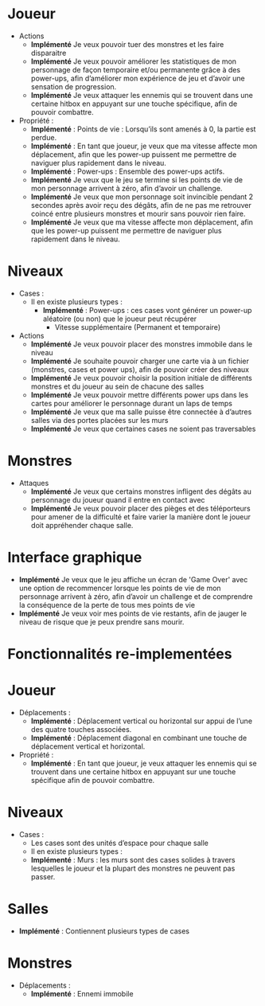 # Joueur
- Actions
  - **Implémenté** Je veux pouvoir tuer des monstres et les faire disparaitre
  - **Implémenté** Je veux pouvoir améliorer les statistiques de mon personnage de façon temporaire et/ou permanente grâce à des power-ups, afin d’améliorer mon expérience de jeu et d’avoir une sensation de progression.
  - **Implémenté** Je veux attaquer les ennemis qui se trouvent dans une certaine hitbox en appuyant sur une touche spécifique, afin de pouvoir combattre.
- Propriété :
    - **Implémenté** : Points de vie : Lorsqu’ils sont amenés à 0, la partie est perdue.
    - **Implémenté** : En tant que joueur, je veux que ma vitesse affecte mon déplacement, afin que les power-up puissent me permettre de naviguer plus rapidement dans le niveau.
    - **Implémenté** : Power-ups : Ensemble des power-ups actifs.
    - **Implémenté** Je veux que le jeu se termine si les points de vie de mon personnage arrivent à zéro, afin d’avoir un challenge.
    - **Implémenté** Je veux que mon personnage soit invincible pendant 2 secondes après avoir reçu des dégâts, afin de ne pas me retrouver coincé entre plusieurs monstres et mourir sans pouvoir rien faire.
    - **Implémenté** Je veux que ma vitesse affecte mon déplacement, afin que les power-up puissent me permettre de naviguer plus rapidement dans le niveau.
# Niveaux
- Cases :
    - Il en existe plusieurs types :
        - **Implémenté** : Power-ups : ces cases vont générer un power-up aléatoire (ou non) que le joueur peut récupérer
            - Vitesse supplémentaire (Permanent et temporaire)
- Actions
  - **Implémenté** Je veux pouvoir placer des monstres immobile dans le niveau
  - **Implémenté** Je souhaite pouvoir charger une carte via à un fichier (monstres, cases et power ups), afin de pouvoir créer des niveaux
  - **Implémenté** Je veux pouvoir choisir la position initiale de différents monstres et du joueur au sein de chacune des salles
  - **Implémenté** Je veux pouvoir mettre différents power ups dans les cartes pour améliorer le personnage durant un laps de temps
  - **Implémenté** Je veux que ma salle puisse être connectée à d’autres salles via des portes placées sur les murs
  - **Implémenté** Je veux que certaines cases ne soient pas traversables

# Monstres
- Attaques
  - **Implémenté** Je veux que certains monstres infligent des dégâts au personnage du joueur quand il entre en contact avec
  - **Implémenté** Je veux pouvoir placer des pièges et des téléporteurs pour amener de la difficulté et faire varier la manière dont le joueur doit appréhender chaque salle.

# Interface graphique
  - **Implémenté** Je veux que le jeu affiche un écran de 'Game Over' avec une option de recommencer lorsque les points de vie de mon personnage arrivent à zéro, afin d’avoir un challenge et de comprendre la conséquence de la perte de tous mes points de vie
  - **Implémenté** Je veux voir mes points de vie restants, afin de jauger le niveau de risque que je peux prendre sans mourir.


# Fonctionnalités re-implementées

# Joueur
- Déplacements :
  - **Implémenté** : Déplacement vertical ou horizontal sur appui de l’une des quatre touches associées.
  - **Implémenté** : Déplacement diagonal en combinant une touche de déplacement vertical et horizontal.
- Propriété :
  - **Implémenté** : En tant que joueur, je veux attaquer les ennemis qui se trouvent dans une certaine hitbox en appuyant sur une touche spécifique afin de pouvoir combattre.

# Niveaux
- Cases :
  - Les cases sont des unités d’espace pour chaque salle
  - Il en existe plusieurs types :
  - **Implémenté** : Murs : les murs sont des cases solides à travers lesquelles le joueur et la plupart des monstres ne peuvent pas passer.

# Salles
- **Implémenté** : Contiennent plusieurs types de cases
# Monstres
- Déplacements :
  - **Implémenté** : Ennemi immobile










